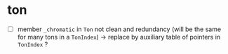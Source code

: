 # ton



- [ ] member `_chromatic` in `Ton`
  not clean and redundancy (will be the same for many tons in a `TonIndex`)
  → replace by auxiliary table of pointers in `TonIndex` ?





